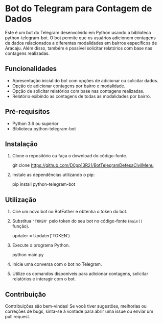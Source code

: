 # Bot do Telegram para Contagem de Dados

Este é um bot do Telegram desenvolvido em Python usando a biblioteca python-telegram-bot. O bot permite que os usuários adicionem contagens de dados relacionados a diferentes modalidades em bairros específicos de Aracaju. Além disso, também é possível solicitar relatórios com base nas contagens realizadas.

## Funcionalidades

- Apresentação inicial do bot com opções de adicionar ou solicitar dados.
- Opção de adicionar contagens por bairro e modalidade.
- Opção de solicitar relatórios com base nas contagens realizadas.
- Relatório exibindo as contagens de todas as modalidades por bairro.

## Pré-requisitos

- Python 3.6 ou superior
- Biblioteca python-telegram-bot

## Instalação

1. Clone o repositório ou faça o download do código-fonte.

    git clone https://github.com/D0pp13R21/BotTelegramDefesaCivilMenu


2. Instale as dependências utilizando o pip:

    pip install python-telegram-bot

## Utilização

1. Crie um novo bot no BotFather e obtenha o token do bot.

2. Substitua `'TOKEN'` pelo token do seu bot no código-fonte (`main()` função).

    updater = Updater('TOKEN')

3. Execute o programa Python.

    python main.py

4. Inicie uma conversa com o bot no Telegram.

5. Utilize os comandos disponíveis para adicionar contagens, solicitar relatórios e interagir com o bot.

## Contribuição

Contribuições são bem-vindas! Se você tiver sugestões, melhorias ou correções de bugs, sinta-se à vontade para abrir uma issue ou enviar um pull request.
